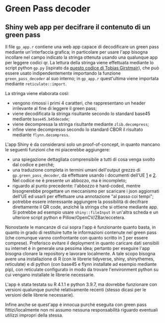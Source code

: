 # Green Pass decoder
## Shiny web app per decifrare il contenuto di un green pass

Il file `gp_app.r` contiene una web app capace di decodificare un green pass mediante un'interfaccia grafica; in particolare per usare l'app bisogna incollare nel campo indicato la stringa ottenuta usando una qualunque app per leggere codici qr. 
La lettura della stringa viene effettuata mediante lo script python `gp.py` (ispirato da [questo codice di Tobias Girstmair](https://git.gir.st/greenpass.git/blob_plain/master:/greenpass.py)), che può essere usato indipendentemente importando la funzione `green_pass_decoder` al suo interno; in `gp_app.r` quest'ultima viene importata mediante `reticulate::import`.

La stringa viene elaborata così:
- vengono rimossi i primi 4 caratteri, che rappresentano un header irrilevante al fine di leggere il green pass;
- viene decodificata la stringa risultante secondo lo standard base45 mediante `base45.b45decode`;
- viene decompressa la stringa risultante mediante `zlib.decompress`;
- infine viene decompresso secondo lo standard CBOR il risultato mediante `flynn.decompress`.

L'app Shiny è da considerarsi solo un proof-of-concept, in quanto mancano le seguenti funzioni che mi piacerebbe aggiungere:
- una spiegazione dettagliata comprensibile a tutti di cosa venga svolto dal codice e perché;
- una traduzione completa in termini umani dell'output grezzo di `gp.green_pass_decoder`, da effettuare usando i documenti dell'UE [1](https://ec.europa.eu/health/sites/default/files/ehealth/docs/covid-certificate_json_specification_en.pdf) e [2](https://ec.europa.eu/health/sites/default/files/ehealth/docs/digital-green-certificates_dt-specifications_en.pdf). Nel codice ne è presente un abbozzo, ma è incompleto;
- riguardo al punto precedente: l'abbozzo è hard-coded, mentre bisognerebbe progettare un meccanismo per scaricare i json aggiornati dell'UE ed usarli per effettuare una annotazione "al passo coi tempi";
- potrebbe essere interessante aggiungere la possibilità di decifrare direttamente il QR code, anziché la stringa che si ottiene mediante app. Si potrebbe ad esempio usare `shiny::fileInput` in un'altra scheda e un ulteriore script python e Pillow/OpenCV/ZBar/eccetera.

Nonostante le mancanze di cui sopra l'app è funzionante quanto basta, in quanto in grado di restituire tutte le informazioni contenute nel green pass (che comunque vanno confrontante con quanto scritto in [1](https://ec.europa.eu/health/sites/default/files/ehealth/docs/covid-certificate_json_specification_en.pdf) per essere comprese).
Preferisco evitare il deployment in quanto caricare dati sensibili su internet è in generale una pessima idea; pertanto per eseguire l'app bisogna clonare la repository e lavorare localmente. A tale scopo bisogna avere una installazione di R (con le librerie tidyverse, shiny, shinythemes, reticulate) e di python (con base45 e flynn installate ad esempio mediante pip), con reticulate configurato in modo da trovare l'environment python su cui vengano installate le librerie necessarie.

L'app è stata testata su R 4.1.1 e python 3.9.7, ma dovrebbe funzionare con versioni qualunque purché relativamente recenti (stesso dicasi per le versioni delle librerie necessarie).

Infine anche se quest'app è innocua purché eseguita con green pass fittizi/localmente non mi assumo nessuna responsabilità riguardo eventuali utilizzi impropri della stessa.
